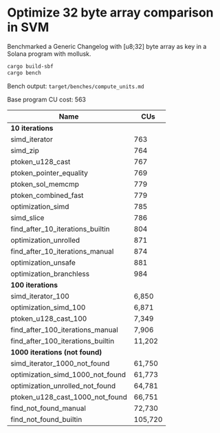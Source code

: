 # Optimize 32 byte array comparison in SVM

Benchmarked a Generic Changelog with [u8;32] byte array as key in a Solana program with mollusk.

```bash
cargo build-sbf
cargo bench
```

Bench output: `target/benches/compute_units.md`

Base program CU cost: 563

| Name                                   | CUs    |
|----------------------------------------|--------|
| **10 iterations**                      |        |
| simd_iterator                          | 763    |
| simd_zip                               | 764    |
| ptoken_u128_cast                       | 767    |
| ptoken_pointer_equality                | 769    |
| ptoken_sol_memcmp                      | 779    |
| ptoken_combined_fast                   | 779    |
| optimization_simd                      | 785    |
| simd_slice                             | 786    |
| find_after_10_iterations_builtin       | 804    |
| optimization_unrolled                  | 871    |
| find_after_10_iterations_manual        | 874    |
| optimization_unsafe                    | 881    |
| optimization_branchless                | 984    |
| **100 iterations**                     |        |
| simd_iterator_100                      | 6,850  |
| optimization_simd_100                  | 6,871  |
| ptoken_u128_cast_100                   | 7,349  |
| find_after_100_iterations_manual       | 7,906  |
| find_after_100_iterations_builtin      | 11,202 |
| **1000 iterations (not found)**        |        |
| simd_iterator_1000_not_found           | 61,750 |
| optimization_simd_1000_not_found       | 61,773 |
| optimization_unrolled_not_found        | 64,781 |
| ptoken_u128_cast_1000_not_found        | 66,751 |
| find_not_found_manual                  | 72,730 |
| find_not_found_builtin                 | 105,720|
